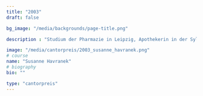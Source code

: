```yaml
---
title: "2003"
draft: false

bg_image: "/media/backgrounds/page-title.png"

description : "Studium der Pharmazie in Leipzig, Apothekerin in der Sylter Apotheke in Berlin"

image: "/media/cantorpreis/2003_susanne_havranek.png"
# course
name: "Susanne Havranek"
# biography
bio: ""

type: "cantorpreis"
---
```

